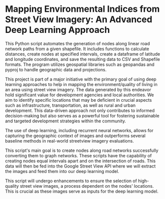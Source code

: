 # Mapping Environmental Indices from Street View Imagery: An Advanced Deep Learning Approach

This Python script automates the generation of nodes along linear road network paths from a given shapefile. It includes functions to calculate distances, create nodes at specified intervals, create a dataframe of latitude and longitude coordinates, and save the resulting data to CSV and Shapefile formats. The program utilizes geospatial libraries such as geopandas and pyproj to handle geographic data and projections.

This project is part of a major initiative with the primary goal of using deep learning approaches to help in mapping the environment/quality of living in an area using street view imagery. The data generated by this endeavor hold significant value for development agencies and local authorities. We aim to identify specific locations that may be deficient in crucial aspects such as infrastructure, transportation, as well as rural and urban development. This data-driven approach not only contributes to informed decision-making but also serves as a powerful tool for fostering sustainable and targeted development strategies within the community.

The use of deep learning, including recurrent neural networks, allows for capturing the geographic context of images and outperforms several baseline methods in real-world streetview imagery evaluations.

This script's main goal is to create nodes along road networks successfully converting them to graph networks. These scripts have the capability of creating nodes equal intervals apart and on the intersection of roads. This data will then be fed into the Google Street View API where we will extract the images and feed them into our deep learning model.

This script will undergo enhancements to ensure the selection of high-quality street view images, a process dependent on the nodes' locations. This is crucial as these images serve as inputs for the deep learning model.
